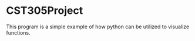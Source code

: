 # CST305Project
This program is a simple example of how python can be utilized to visualize functions. 
